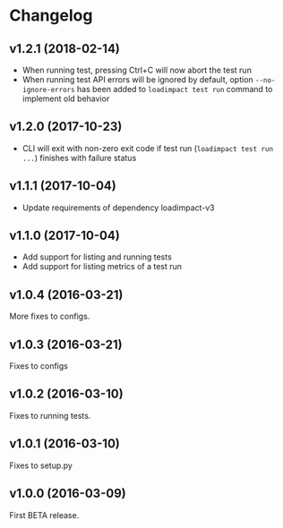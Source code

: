 # Changelog

## v1.2.1 (2018-02-14)

- When running test, pressing Ctrl+C will now abort the test run
- When running test API errors will be ignored by default, option `--no-ignore-errors` has been added to `loadimpact test run` command to implement old behavior

## v1.2.0 (2017-10-23)

- CLI will exit with non-zero exit code if test run (`loadimpact test run ...`) finishes with failure status

## v1.1.1 (2017-10-04)

- Update requirements of dependency loadimpact-v3

## v1.1.0 (2017-10-04)

- Add support for listing and running tests
- Add support for listing metrics of a test run

## v1.0.4 (2016-03-21)

More fixes to configs.

## v1.0.3 (2016-03-21)

Fixes to configs

## v1.0.2 (2016-03-10)

Fixes to running tests.

## v1.0.1 (2016-03-10)

Fixes to setup.py

## v1.0.0 (2016-03-09)

First BETA release.
